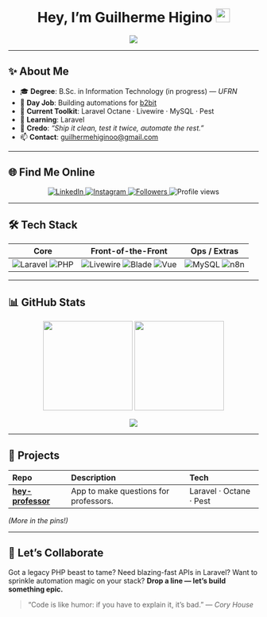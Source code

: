 <!-- Banner -->
<h1 align="center">
  Hey, I’m Guilherme&nbsp;Higino&nbsp;<img src="https://media.giphy.com/media/hvRJCLFzcasrR4ia7z/giphy.gif" width="28"/>
</h1>

<p align="center">
  <img src="https://readme-typing-svg.demolab.com?font=Fira+Code&pause=600&color=FF2D20&center=true&vCenter=true&width=550&lines=Laravel+Developer;Clean+Code%2C+Clean+Architecture;Pushing+code%2C+pulling+espresso+%E2%98%95%EF%B8%8F;Open+for+cool+collabs!" />
</p>

---

## ✨ About&nbsp;Me
- 🎓 **Degree**: B.Sc. in Information Technology (in progress) — *UFRN*  
- 💼 **Day Job**: Building automations for <a href="https://b2bit.company" target="_blank">b2bit</a>  
- 🧰 **Current Toolkit**: Laravel Octane · Livewire · MySQL · Pest 
- 🔭 **Learning**: Laravel 
- 🚀 **Credo**: *“Ship it clean, test it twice, automate the rest.”*  
- 📫 **Contact**: <a href="mailto:guilhermehiginoo@gmail.com">guilhermehiginoo@gmail.com</a>

---

## 🌐 Find&nbsp;Me&nbsp;Online
<p align="center">
  <a href="https://www.linkedin.com/in/guilhermehiginoo/" target="_blank">
    <img alt="LinkedIn" src="https://img.shields.io/badge/LinkedIn-0A66C2?style=for-the-badge&logo=linkedin&logoColor=white" />
  </a>
  <a href="https://www.instagram.com/guilhermehiginoo/" target="_blank">
    <img alt="Instagram" src="https://img.shields.io/badge/Instagram-E4405F?style=for-the-badge&logo=instagram&logoColor=white" />
  </a>
  <a href="https://github.com/guilhermehiginoo?tab=followers" target="_blank">
    <img alt="Followers" src="https://img.shields.io/github/followers/guilhermehiginoo?label=Follow&style=for-the-badge" />
  </a>
  <img alt="Profile views" src="https://komarev.com/ghpvc/?username=guilhermehiginoo&style=for-the-badge&color=brightgreen" />
</p>

---

## 🛠️ Tech&nbsp;Stack
<div align="center">

| Core | Front-of-the-Front | Ops / Extras |
| --- | --- | --- |
| <img alt="Laravel" src="https://img.shields.io/badge/Laravel-FF2D20?style=for-the-badge&logo=laravel&logoColor=white" /> <img alt="PHP" src="https://img.shields.io/badge/PHP-777BB4?style=for-the-badge&logo=php&logoColor=white" /> | <img alt="Livewire" src="https://img.shields.io/badge/Livewire-4E5EE4?style=for-the-badge&logo=laravel&logoColor=white" /> <img alt="Blade" src="https://img.shields.io/badge/Blade-F7523C?style=for-the-badge&logo=laravel&logoColor=white" /> <img alt="Vue" src="https://img.shields.io/badge/Vue.js-42B883?style=for-the-badge&logo=vue.js&logoColor=white" /> | <img alt="MySQL" src="https://img.shields.io/badge/MySQL-4479A1?style=for-the-badge&logo=mysql&logoColor=white" /> <img alt="n8n" src="https://img.shields.io/badge/n8n-00B2B0?style=for-the-badge&logo=n8n&logoColor=white" /> |

</div>

---

## 📊 GitHub&nbsp;Stats
<p align="center">
  <img src="https://github-readme-stats.vercel.app/api?username=guilhermehiginoo&show_icons=true&theme=radical&hide_border=true&count_private=true" height="180" />
  <img src="https://streak-stats.demolab.com/?user=guilhermehiginoo&theme=radical&hide_border=true" height="180" />
</p>

<p align="center">
  <img src="https://github-readme-stats.vercel.app/api/top-langs/?username=guilhermehiginoo&layout=compact&theme=radical&hide_border=true&langs_count=10&card_width=400" />
</p>

---

## 🚀 Projects
| Repo | Description | Tech |
| :--- | :---------- | :--- |
| **[hey-professor]([https://github.com/guilhermehiginoo/laravel-clean-skeleton](https://github.com/guilhermehiginoo/hey-professor))** | App to make questions for professors. | Laravel · Octane · Pest |

*(More in the pins!)*

---

## 🤝 Let’s&nbsp;Collaborate
Got a legacy PHP beast to tame? Need blazing-fast APIs in Laravel? Want to sprinkle automation magic on your stack? **Drop a line — let’s build something epic.**

> “Code is like humor: if you have to explain it, it’s bad.” — *Cory House*
